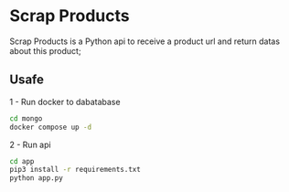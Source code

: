 # Scrap Products

Scrap Products is a Python api to receive a product url and return datas about this product;

## Usafe

1 - Run docker to dabatabase
```bash
cd mongo 
docker compose up -d
```

2 - Run api
```bash
cd app 
pip3 install -r requirements.txt
python app.py
```

